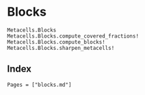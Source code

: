 # Blocks

```@docs
Metacells.Blocks
Metacells.Blocks.compute_covered_fractions!
Metacells.Blocks.compute_blocks!
Metacells.Blocks.sharpen_metacells!
```

## Index

```@index
Pages = ["blocks.md"]
```
